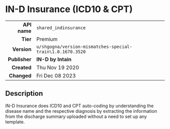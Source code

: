 # IN-D Insurance (ICD10 & CPT)
| | |
|-:|-|
|**API name**|`shared_indinsurance`|
|**Tier**|Premium|
|**Version**|`u/shgogna/version-mismatches-special-train\1.0.1670.3520`|
|**Publisher**|**IN-D by Intain**|
|**Created**|Thu Nov 19 2020|
|**Changed**|Fri Dec 08 2023|

## Description
IN-D Insurance does ICD10 and CPT auto-coding by understanding the disease name and the respective diagnosis by extracting the information from the discharge summary uploaded without a need to set up any template.
